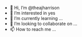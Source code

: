 - 👋 Hi, I’m @theajharrison
- 👀 I’m interested in yes
- 🌱 I’m currently learning ...
- 💞️ I’m looking to collaborate on ...
- 📫 How to reach me ...

<!---
theajharrison/theajharrison is a ✨ special ✨ repository because its `README.md` (this file) appears on your GitHub profile.
You can click the Preview link to take a look at your changes.
--->
